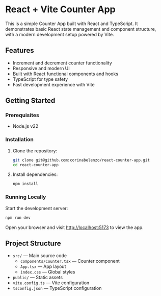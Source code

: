 # React + Vite Counter App

This is a simple Counter App built with React and TypeScript. It demonstrates basic React state management and component structure, with a modern development setup powered by Vite.

## Features
- Increment and decrement counter functionality
- Responsive and modern UI
- Built with React functional components and hooks
- TypeScript for type safety
- Fast development experience with Vite

## Getting Started

### Prerequisites
- Node.js v22

### Installation

1. Clone the repository:
   ```bash
   git clone git@github.com:corinabelenzo/react-counter-app.git
   cd react-counter-app
   ```
2. Install dependencies:
   ```bash
   npm install
   ```

### Running Locally

Start the development server:
```bash
npm run dev
```

Open your browser and visit [http://localhost:5173](http://localhost:5173) to view the app.

## Project Structure
- `src/` — Main source code
  - `components/Counter.tsx` — Counter component
  - `App.tsx` — App layout
  - `index.css` — Global styles
- `public/` — Static assets
- `vite.config.ts` — Vite configuration
- `tsconfig.json` — TypeScript configuration
